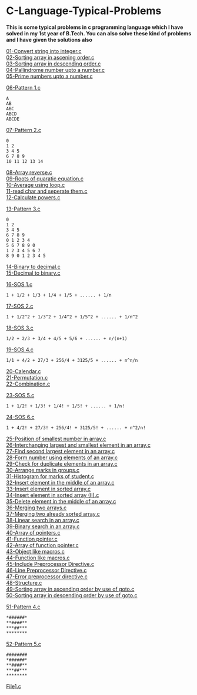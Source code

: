 # C-Language-Typical-Problems
<b>This is some typical problems in c programming language which I have solved in my 1st year of B.Tech. You can also solve these kind of problems and I have given the solutions also</b>

[01-Convert string into integer.c](01-Convert%20string%20into%20integer.c)<br>
[02-Sorting array in ascening order.c](02-Sorting%20array%20in%20ascening%20order.c)<br>
[03-Sorting array in descending order.c](03-Sorting%20array%20in%20descending%20order.c)<br>
[04-Pallindrome number upto a number.c](04-Pallindrome%20number%20upto%20a%20number.c)<br>
[05-Prime numbers upto a number.c](05-Prime%20numbers%20upto%20a%20number.c)<br>

[06-Pattern 1.c](06-Pattern%201.c)<br>
```
A
AB
ABC
ABCD
ABCDE
```
[07-Pattern 2.c](07-Pattern%202.c)<br>
```
0
1 2
3 4 5
6 7 8 9
10 11 12 13 14
```
[08-Array reverse.c](08-Array%20reverse.c)<br>
[09-Roots of quaratic equation.c](09-Roots%20of%20quaratic%20equation.c)<br>
[10-Average using loop.c](10-Average%20using%20loop.c)<br>
[11-read char and seperate them.c](11-read%20char%20and%20seperate%20them.c)<br>
[12-Calculate powers.c](12-Calculate%20powers.c)<br>

[13-Pattern 3.c](13-Pattern%203.c)<br>
```
0
1 2
3 4 5
6 7 8 9
0 1 2 3 4
5 6 7 8 9 0
1 2 3 4 5 6 7
8 9 0 1 2 3 4 5
```
[14-Binary to decimal.c](14-Binary%20to%20decimal.c)<br>
[15-Decimal to binary.c](15-Decimal%20to%20binary.c)<br>

[16-SOS 1.c](16-SOS%201.c)<br>
```
1 + 1/2 + 1/3 + 1/4 + 1/5 + ...... + 1/n
```
[17-SOS 2.c](17-SOS%202.c)<br>
```
1 + 1/2^2 + 1/3^2 + 1/4^2 + 1/5^2 + ...... + 1/n^2
```
[18-SOS 3.c](18-SOS%203.c)<br>
```
1/2 + 2/3 + 3/4 + 4/5 + 5/6 + ...... + n/(n+1)
```
[19-SOS 4.c](19-SOS%204.c)<br>
```
1/1 + 4/2 + 27/3 + 256/4 + 3125/5 + ...... + n^n/n
```
[20-Calendar.c](20-Calendar.c)<br>
[21-Permutation.c](21-Permutation.c)<br>
[22-Combination.c](22-Combination.c)<br>

[23-SOS 5.c](23-SOS%205.c)<br>
```
1 + 1/2! + 1/3! + 1/4! + 1/5! + ...... + 1/n!
```
[24-SOS 6.c](24-SOS%206.c)<br>
```
1 + 4/2! + 27/3! + 256/4! + 3125/5! + ...... + n^2/n!
```
[25-Position of smallest number in array.c](25-Position%20of%20smallest%20number%20in%20array.c)<br>
[26-Interchanging largest and smallest element in an array.c](26-Interchanging%20largest%20and%20smallest%20element%20in%20an%20array.c)<br>
[27-Find second largest element in an array.c](27-Find%20second%20largest%20element%20in%20an%20array.c)<br>
[28-Form number using elements of an array.c](28-Form%20number%20using%20elements%20of%20an%20array.c)<br>
[29-Check for duplicate elements in an array.c](29-Check%20for%20duplicate%20elements%20in%20an%20array.c)<br>
[30-Arrange marks in groups.c](30-Arrange%20marks%20in%20groups.c)<br>
[31-Histogram for marks of student.c](31-Histogram%20for%20marks%20of%20student.c)<br>
[32-Insert element in the middle of an array.c](32-Insert%20element%20in%20the%20middle%20of%20an%20array.c)<br>
[33-Insert element in sorted array.c](33-Insert%20element%20in%20sorted%20array.c)<br>
[34-Insert element in sorted array (II).c](34-Insert%20element%20in%20sorted%20array%20(II).c)<br>
[35-Delete element in the middle of an array.c](35-Delete%20element%20in%20the%20middle%20of%20an%20array.c)<br>
[36-Merging two arrays.c](36-Merging%20two%20arrays.c)<br>
[37-Merging two already sorted array.c](37-Merging%20two%20already%20sorted%20array.c)<br>
[38-Linear search in an array.c](38-Linear%20search%20in%20an%20array.c)<br>
[39-Binary search in an array.c](39-Binary%20search%20in%20an%20array.c)<br>
[40-Array of pointers.c](40-Array%20of%20pointers.c)<br>
[41-Function pointer.c](41-Function%20pointer.c)<br>
[42-Array of function pointer.c](42-Array%20of%20function%20pointer.c)<br>
[43-Object like macros.c](43-Object%20like%20macros.c)<br>
[44-Function like macros.c](44-Function%20like%20macros.c)<br>
[45-Include Preprocessor Directive.c](45-Include%20Preprocessor%20Directive.c)<br>
[46-Line Preprocessor Directive.c](46-Line%20Preprocessor%20Directive.c)<br>
[47-Error preprocessor directive.c](47-Error%20preprocessor%20directive.c)<br>
[48-Structure.c](48-Structure.c)<br>
[49-Sorting array in ascending order by use of goto.c](49-Sorting%20array%20in%20ascending%20order%20by%20use%20of%20goto.c)<br>
[50-Sorting array in descending order by use of goto.c](50-Sorting%20array%20in%20descending%20order%20by%20use%20of%20goto.c)<br>

[51-Pattern 4.c](51-Pattern%204.c)<br>
```
*######*
**####**
***##***
********
```
[52-Pattern 5.c](52-Pattern%205.c)<br>
```
########
*######*
**####**
***##***
********
```
[File1.c](File1.c)<br>